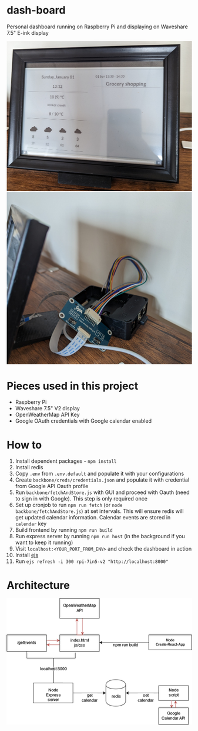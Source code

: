# dash-board
Personal dashboard running on Raspberry Pi and displaying on Waveshare 7.5" E-ink display 

![img](docs/display.jpg)
![img-back](docs/back.jpg)

# Pieces used in this project
- Raspberry Pi
- Waveshare 7.5" V2 display
- OpenWeatherMap API Key
- Google OAuth credentials with Google calendar enabled

# How to 
1. Install dependent packages - `npm install`
2. Install redis
3. Copy `.env` from `.env.default` and populate it with your configurations
4. Create `backbone/creds/credentials.json` and populate it with credential from Google API Oauth profile
5. Run `backbone/fetchAndStore.js` with GUI and proceed with Oauth (need to sign in with Google). This step is only required once
6. Set up cronjob to run `npm run fetch` (or `node backbone/fetchAndStore.js`) at set intervals. This will ensure redis will get updated calendar information. Calendar events are stored in `calendar` key
7. Build frontend by running `npm run build`
8. Run express server by running `npm run host` (in the background if you want to keep it running)
9. Visit `localhost:<YOUR_PORT_FROM_ENV>` and check the dashboard in action
10. Install [ejs](https://github.com/samsonmking/epaper.js?ref=codebldr)
11. Run `ejs refresh -i 300 rpi-7in5-v2 "http://localhost:8000"`

# Architecture
![arch](docs/architecture.png)
